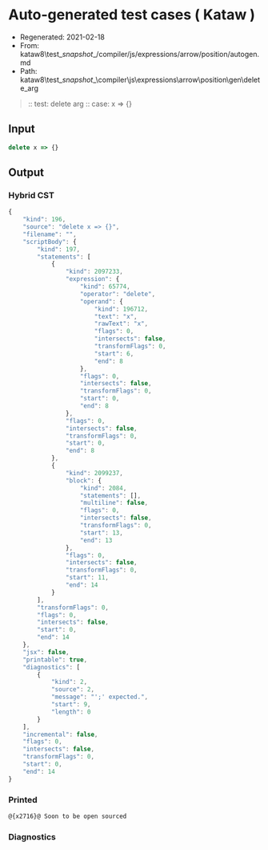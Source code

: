 # Auto-generated test cases ( Kataw )
- Regenerated: 2021-02-18
- From: kataw8\test\__snapshot__/compiler/js/expressions/arrow/position/autogen.md
- Path: kataw8\test\__snapshot__\compiler\js\expressions\arrow\position\gen\delete_arg
> :: test: delete arg
> :: case: x => {}
## Input

`````js
delete x => {}
`````

## Output


### Hybrid CST


```javascript
{
    "kind": 196,
    "source": "delete x => {}",
    "filename": "",
    "scriptBody": {
        "kind": 197,
        "statements": [
            {
                "kind": 2097233,
                "expression": {
                    "kind": 65774,
                    "operator": "delete",
                    "operand": {
                        "kind": 196712,
                        "text": "x",
                        "rawText": "x",
                        "flags": 0,
                        "intersects": false,
                        "transformFlags": 0,
                        "start": 6,
                        "end": 8
                    },
                    "flags": 0,
                    "intersects": false,
                    "transformFlags": 0,
                    "start": 0,
                    "end": 8
                },
                "flags": 0,
                "intersects": false,
                "transformFlags": 0,
                "start": 0,
                "end": 8
            },
            {
                "kind": 2099237,
                "block": {
                    "kind": 2084,
                    "statements": [],
                    "multiline": false,
                    "flags": 0,
                    "intersects": false,
                    "transformFlags": 0,
                    "start": 13,
                    "end": 13
                },
                "flags": 0,
                "intersects": false,
                "transformFlags": 0,
                "start": 11,
                "end": 14
            }
        ],
        "transformFlags": 0,
        "flags": 0,
        "intersects": false,
        "start": 0,
        "end": 14
    },
    "jsx": false,
    "printable": true,
    "diagnostics": [
        {
            "kind": 2,
            "source": 2,
            "message": "';' expected.",
            "start": 9,
            "length": 0
        }
    ],
    "incremental": false,
    "flags": 0,
    "intersects": false,
    "transformFlags": 0,
    "start": 0,
    "end": 14
}
```

### Printed


```javascript
@{x2716}@ Soon to be open sourced
```

### Diagnostics


```javascript

```

